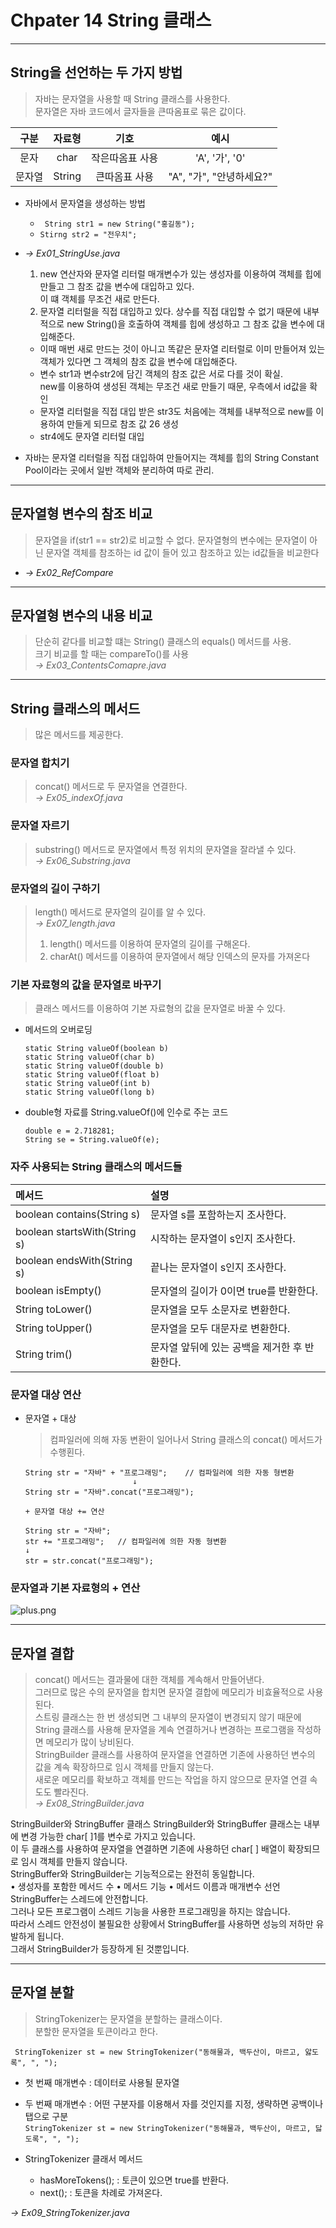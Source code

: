 # Chpater 14 String  클래스

---

## String을 선언하는 두 가지 방법
> 자바는 문자열을 사용할 때 String 클래스를 사용한다.  
> 문자열은 자바 코드에서 글자들을 큰따옴표로 묶은 값이다.

| 구분  |  자료형   |    기호    |         예시         |
|:---:|:------:|:--------:|:------------------:|
| 문자  |  char  | 작은따옴표 사용 |   'A', '가', '0'    |
| 문자열 | String | 큰따옴표 사용  | "A", "가", "안녕하세요?" |

+ 자바에서 문자열을 생성하는 방법
  + ``` String str1 = new String("홍길동");```
  + ```Stirng str2 = "전우치";```  
  
    
+ *→ Ex01_StringUse.java*
  1. new 연산자와 문자열 리터럴 매개변수가 있는 생성자를 이용하여 객체를 힙에 만들고 그 참조 값을 변수에 대입하고 있다.  
  이 떄 객체를 무조건 새로 만든다.
  2. 문자열 리터럴을 직접 대입하고 있다. 상수를 직접 대입할 수 없기 때문에 내부적으로 new String()을 호출하여 객체를 힙에 생성하고 그 참조 값을 변수에 대입해준다.
  + 이때 매번 새로 만드는 것이 아니고 똑같은 문자열 리터럴로 이미 만들어져 있는 객체가 있다면 그 객체의 참조 값을 변수에 대입해준다.
  + 변수 str1과 변수str2에 담긴 객체의 참조 값은 서로 다를 것이 확실.  
    new를 이용하여 생성된 객체는 무조건 새로 만들기 때문, 우측에서 id값을 확인
  + 문자열 리터럴을 직접 대입 받은 str3도 처음에는 객체를 내부적으로 new를 이용하여 만들게 되므로 참조 값 26 생성
  + str4에도 문자열 리터럴 대입
+ 자바는 문자열 리터럴을 직접 대입하여 만들어지는 객체를 힙의 String Constant Pool이라는 곳에서 일반 객체와 분리하여 따로 관리.

---

## 문자열형 변수의 참조 비교
> 문자열을 if(str1 == str2)로 비교할 수 없다.
> 문자열형의 변수에는 문자열이 아닌 문자열 객체를 참조하는 id 값이 들어 있고 참조하고 있는 id값들을 비교한다

+ *→ Ex02_RefCompare*
---
## 문자열형 변수의 내용 비교
> 단순히 같다를 비교할 떄는 String() 클래스의 equals() 메서드를 사용.  
> 크기 비교를 할 때는 compareTo()를 사용  
> *→ Ex03_ContentsComapre.java*

---

## String 클래스의 메서드
> 많은 메서드를 제공한다.


### 문자열 합치기
> concat() 메서드로 두 문자열을 연결한다.  
> *→ Ex05_indexOf.java*

### 문자열 자르기
> substring() 메서드로 문자열에서 특정 위치의 문자열을 잘라낼 수 있다.  
> *→ Ex06_Substring.java*

### 문자열의 길이 구하기
> length() 메서드로 문자열의 길이를 알 수 있다.  
> *→ Ex07_length.java* 
> 1. length() 메서드를 이용하여 문자열의 길이를 구해온다.
> 2. charAt() 메서드를 이용하여 문자열에서 해당 인덱스의 문자를 가져온다

### 기본 자료형의 값을 문자열로 바꾸기
> 클래스 메서드를 이용하여 기본 자료형의 값을 문자열로 바꿀 수 있다.

+ 메서드의 오버로딩
  ```
  static String valueOf(boolean b)
  static String valueOf(char b)
  static String valueOf(double b)
  static String valueOf(float b)
  static String valueOf(int b)
  static String valueOf(long b)
  ```
+ double형 자료를 String.valueOf()에 인수로 주는 코드
  ```
  double e = 2.718281;
  String se = String.valueOf(e);
  ```
  
### 자주 사용되는 String 클래스의 메서드들
|메서드 | 설명  |
|:--|:---|
|boolean contains(String s)|문자열 s를 포함하는지 조사한다.|
|boolean startsWith(String s)|시작하는 문자열이 s인지 조사한다.|
|boolean endsWith(String s)|끝나는 문자열이 s인지 조사한다.|
|boolean isEmpty()|문자열의 길이가 0이면 true를 반환한다.|
|String toLower()|문자열을 모두 소문자로 변환한다.|
|String toUpper()|문자열을 모두 대문자로 변환한다.|
|String trim()|문자열 앞뒤에 있는 공백을 제거한 후 반환한다.|

### 문자열 대상 연산

+ 문자열 + 대상
  > 컴파일러에 의해 자동 변환이 일어나서 String 클래스의 concat() 메서드가 수행횐다.
  
  ````
  String str = "자바" + "프로그래밍";    // 컴파일러에 의한 자동 형변환
                          ↓
  String str = "자바".concat("프로그래밍");

  + 문자열 대상 += 연산  
    ````
      String str = "자바"; 
      str += "프로그래밍";   // 컴파일러에 의한 자동 형변환
      ↓
      str = str.concat("프로그래밍");
      

### 문자열과 기본 자료형의 + 연산
![plus.png](plus.png)

---

## 문자열 결합
> concat() 메서드는 결과물에 대한 객체를 계속해서 만들어낸다.  
> 그러므로 많은 수의 문자열을 합치면 문자열 결합에 메모리가 비효율적으로 사용된다.  
> 스트링 클래스는 한 번 생성되면 그 내부의 문자열이 변경되지 않기 때문에  String 클래스를 사용해 문자열을 계속 연결하거나 변경하는 프로그램을 작성하면 메모리가 많이 낭비된다.  
> StringBuilder 클래스를 사용하여 문자열을 연결하면 기존에 사용하던 변수의 값을 계속 확장하므로 임시 객체를 만들지 않는다.  
> 새로운 메모리를 확보하고 객체를 만드는 작업을 하지 않으므로 문자열 연결 속도도 빨라진다.  
> *→ Ex08_StringBuilder.java*
 
 StringBuilder와 StringBuffer 클래스
StringBuilder와 StringBuffer 클래스는 내부에 변경 가능한 char[ ]1를 변수로 가지고 있습니다.  
 이 두 클래스를 사용하여 문자열을 연결하면 기존에 사용하던 char[ ] 배열이 확장되므로 임시 객체를 만들지 않습니다.  
StringBuffer와 StringBuilder는 기능적으로는 완전히 동일합니다.  
• 생성자를 포함한 메서드 수
• 메서드 기능
• 메서드 이름과 매개변수 선언
StringBuffer는 스레드에 안전합니다.  
 그러나 모든 프로그램이 스레드 기능을 사용한 프로그래밍을 하지는 않습니다.  
 따라서 스레드 안전성이 불필요한 상황에서 StringBuffer를 사용하면 성능의 저하만 유발하게 됩니다.  
 그래서 StringBuilder가 등장하게 된 것뿐입니다.
 
---

## 문자열 분할
> StringTokenizer는 문자열을 분할하는 클래스이다.  
> 분할한 문자열을 토큰이라고 한다.

`` StringTokenizer st = new StringTokenizer("동해물과, 백두산이, 마르고, 앓도록", ", ");``  
+ 첫 번째 매개변수 : 데이터로 사용될 문자열
+ 두 번째 매개변수 : 어떤 구분자를 이용해서 자를 것인지를 지정, 생략하면 공백이나 탭으로 구분  
  ``StringTokenizer st = new StringTokenizer("동해물과, 백두산이, 마르고, 닳도록", ", ");``

+ StringTokenizer 클래서 메서드
  + hasMoreTokens(); : 토큰이 있으면 true를 반환다.
  + next(); : 토큰을 차례로 가져온다.

*→  Ex09_StringTokenizer.java*